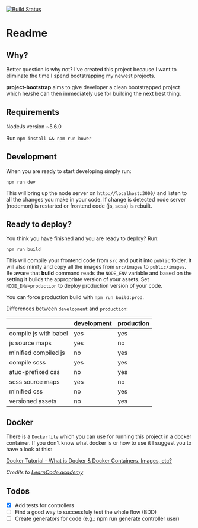 [![Build Status](https://travis-ci.org/mihaerzen/project-bootstrap.svg?branch=master)](https://travis-ci.org/mihaerzen/project-bootstrap)

# Readme

## Why?
Better question is why not? I've created this project because I want to eliminate the time I spend bootstrapping my newest projects.

__project-bootstrap__ aims to give developer a clean bootstrapped project which he/she can then immediately use for building the next best thing.

## Requirements

NodeJs version ~5.6.0

Run `npm install && npm run bower`

## Development

When you are ready to start developing simply run:

`npm run dev`

This will bring up the node server on `http://localhost:3000/` and listen to all the changes you make in your code. If change is detected node server (nodemon) is restarted or frontend code (js, scss) is rebuilt.

## Ready to deploy?

You think you have finished and you are ready to deploy? Run:

`npm run build`

This will compile your frontend code from `src` and put it into `public` folder. It will also minify and copy all the images from `src/images` to `public/images`. Be aware that __build__ command reads the `NODE_ENV` variable and based on the setting it builds the appropriate version of your assets. Set `NODE_ENV=production` to deploy production version of your code.

You can force production build with `npm run build:prod`.

Differences between `development` and `production`:

|                       | development | production |
| --------------------- |:----------- |:---------- |
| compile js with babel | yes         | yes        |
| js source maps        | yes         | no         |
| minified compiled js  | no          | yes        |
| compile scss          | yes         | yes        |
| atuo-prefixed css     | no          | yes        |
| scss source maps      | yes         | no         |
| minified css          | no          | yes        |
| versioned assets      | no          | yes        |

## Docker

There is a `Dockerfile` which you can use for running this project in a docker container. If you don't know what docker is or how to use it I suggest you to have a look at this:

[Docker Tutorial - What is Docker & Docker Containers, Images, etc?](https://www.youtube.com/watch?v=pGYAg7TMmp0)

_Credits to [LearnCode.academy](https://www.youtube.com/user/learncodeacademy)_

## Todos
- [x] Add tests for controllers
- [ ] Find a good way to successfuly test the whole flow (BDD)
- [ ] Create generators for code (e.g.: npm run generate controller user)
